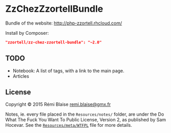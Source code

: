 # ZzChezZzortellBundle

Bundle of the website: http://php-zzortell.rhcloud.com/

Install by Composer:
```json
"zzortell/zz-chez-zzortell-bundle": "~2.0"
```

## TODO

- Notebook: A list of tags, with a link to the main page.
- Articles

## License

Copyright © 2015 Rémi Blaise <remi.blaise@gmx.fr>

Notes, ie. every file placed in the `Resources/notes/` folder,
are under the Do What The Fuck You Want To Public License, Version 2,
as published by Sam Hocevar.
See the [`Resources/meta/WTFPL`](Resources/meta/WTFPL) file for more details.

